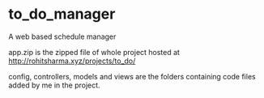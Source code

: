 # to_do_manager
A web based schedule manager

app.zip is the zipped file of whole project hosted at http://rohitsharma.xyz/projects/to_do/ 

config, controllers, models and views are the folders containing code files added by me in the project.
